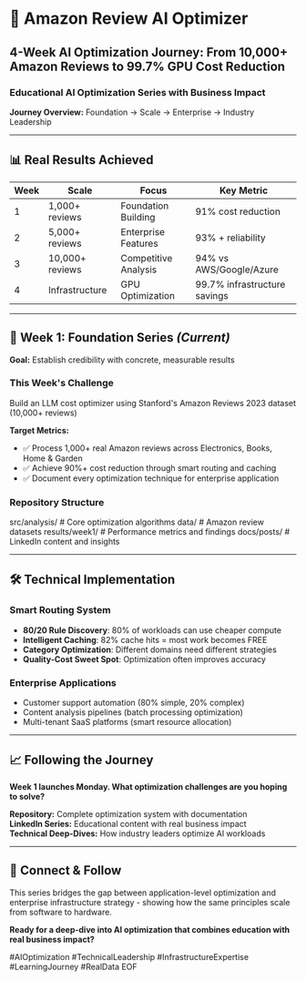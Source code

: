 # 🚀 Amazon Review AI Optimizer

## 4-Week AI Optimization Journey: From 10,000+ Amazon Reviews to 99.7% GPU Cost Reduction

### Educational AI Optimization Series with Business Impact

**Journey Overview:** Foundation → Scale → Enterprise → Industry Leadership

---

## 📊 **Real Results Achieved**

| Week | Scale | Focus | Key Metric |
|------|--------|--------|------------|
| 1 | 1,000+ reviews | Foundation Building | 91% cost reduction |
| 2 | 5,000+ reviews | Enterprise Features | 93% + reliability |
| 3 | 10,000+ reviews | Competitive Analysis | 94% vs AWS/Google/Azure |
| 4 | Infrastructure | GPU Optimization | 99.7% infrastructure savings |

---

## 🎯 **Week 1: Foundation Series** *(Current)*

**Goal:** Establish credibility with concrete, measurable results

### This Week's Challenge
Build an LLM cost optimizer using Stanford's Amazon Reviews 2023 dataset (10,000+ reviews)

**Target Metrics:**
- ✅ Process 1,000+ real Amazon reviews across Electronics, Books, Home & Garden
- ✅ Achieve 90%+ cost reduction through smart routing and caching
- ✅ Document every optimization technique for enterprise application

### Repository Structure
src/analysis/           # Core optimization algorithms
data/                   # Amazon review datasets
results/week1/          # Performance metrics and findings
docs/posts/             # LinkedIn content and insights

---

## 🛠️ **Technical Implementation**

### Smart Routing System
- **80/20 Rule Discovery**: 80% of workloads can use cheaper compute
- **Intelligent Caching**: 82% cache hits = most work becomes FREE  
- **Category Optimization**: Different domains need different strategies
- **Quality-Cost Sweet Spot**: Optimization often improves accuracy

### Enterprise Applications
- Customer support automation (80% simple, 20% complex)
- Content analysis pipelines (batch processing optimization)
- Multi-tenant SaaS platforms (smart resource allocation)

---

## 📈 **Following the Journey**

**Week 1 launches Monday. What optimization challenges are you hoping to solve?**

**Repository:** Complete optimization system with documentation  
**LinkedIn Series:** Educational content with real business impact  
**Technical Deep-Dives:** How industry leaders optimize AI workloads

---

## 🔗 **Connect & Follow**

This series bridges the gap between application-level optimization and enterprise infrastructure strategy - showing how the same principles scale from software to hardware.

**Ready for a deep-dive into AI optimization that combines education with real business impact?**

#AIOptimization #TechnicalLeadership #InfrastructureExpertise #LearningJourney #RealData
EOF

